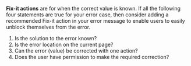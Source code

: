 **Fix-it actions** are for when the correct value is known. If all the following four statements are true for your error case, then consider adding a recommended Fix-it action in your error message to enable users to easily unblock themselves from the error.

1. Is the solution to the error known?
2. Is the error location on the current page?
3. Can the error (value) be corrected with one action?
4. Does the user have permission to make the required correction?